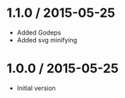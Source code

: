 
1.1.0 / 2015-05-25
==================

  * Added Godeps
  * Added svg minifying

1.0.0 / 2015-05-25
==================

  * Initial version
